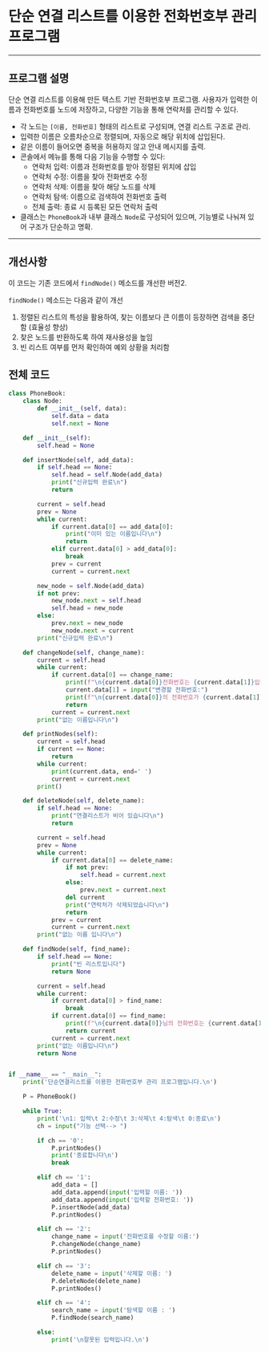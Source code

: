 # 단순 연결 리스트를 이용한 전화번호부 관리 프로그램

---

## 프로그램 설명

단순 연결 리스트를 이용해 만든 텍스트 기반 전화번호부 프로그램. 사용자가 입력한 이름과 전화번호를 노드에 저장하고, 다양한 기능을 통해 연락처를 관리할 수 있다.

- 각 노드는 `[이름, 전화번호]` 형태의 리스트로 구성되며, 연결 리스트 구조로 관리.
- 입력한 이름은 오름차순으로 정렬되며, 자동으로 해당 위치에 삽입된다.
- 같은 이름이 들어오면 중복을 허용하지 않고 안내 메시지를 출력.
- 콘솔에서 메뉴를 통해 다음 기능을 수행할 수 있다:
  - 연락처 입력: 이름과 전화번호를 받아 정렬된 위치에 삽입
  - 연락처 수정: 이름을 찾아 전화번호 수정
  - 연락처 삭제: 이름을 찾아 해당 노드를 삭제
  - 연락처 탐색: 이름으로 검색하여 전화번호 출력
  - 전체 출력: 종료 시 등록된 모든 연락처 출력
- 클래스는 `PhoneBook`과 내부 클래스 `Node`로 구성되어 있으며, 기능별로 나눠져 있어 구조가 단순하고 명확.

---
## 개선사항

이 코드는 기존 코드에서  `findNode()` 메소드를 개선한 버전2.

`findNode()` 메소드는 다음과 같이 개선

1. 정렬된 리스트의 특성을 활용하여, 찾는 이름보다 큰 이름이 등장하면 검색을 중단함 (효율성 향상)
2. 찾은 노드를 반환하도록 하여 재사용성을 높임
3. 빈 리스트 여부를 먼저 확인하여 예외 상황을 처리함

## 전체 코드

```python
class PhoneBook:
    class Node:
        def __init__(self, data):
            self.data = data
            self.next = None

    def __init__(self):
        self.head = None

    def insertNode(self, add_data):
        if self.head == None:
            self.head = self.Node(add_data)
            print("신규입력 완료\n")
            return

        current = self.head
        prev = None
        while current:
            if current.data[0] == add_data[0]:
                print("이미 있는 이름입니다\n")
                return
            elif current.data[0] > add_data[0]:
                break
            prev = current
            current = current.next

        new_node = self.Node(add_data)
        if not prev:
            new_node.next = self.head
            self.head = new_node
        else:
            prev.next = new_node
            new_node.next = current
        print("신규입력 완료\n")

    def changeNode(self, change_name):
        current = self.head
        while current:
            if current.data[0] == change_name:
                print(f"\n{current.data[0]}전화번호는 {current.data[1]}입니다.")
                current.data[1] = input("변경할 전화번호:")
                print(f"\n{current.data[0]}의 전화번호가 {current.data[1]}으로 수정되었습니다.")
                return
            current = current.next
        print("없는 이름입니다\n")

    def printNodes(self):
        current = self.head
        if current == None:
            return
        while current:
            print(current.data, end=' ')
            current = current.next
        print()

    def deleteNode(self, delete_name):
        if self.head == None:
            print("연결리스트가 비어 있습니다\n")
            return

        current = self.head
        prev = None
        while current:
            if current.data[0] == delete_name:
                if not prev:
                    self.head = current.next
                else:
                    prev.next = current.next
                del current
                print("연락처가 삭제되었습니다\n")
                return
            prev = current
            current = current.next
        print("없는 이름 입니다\n")

    def findNode(self, find_name):
        if self.head == None:
            print("빈 리스트입니다")
            return None

        current = self.head
        while current:
            if current.data[0] > find_name:
                break
            if current.data[0] == find_name:
                print(f"\n{current.data[0]}님의 전화번호는 {current.data[1]} 입니다.")
                return current
            current = current.next
        print("없는 이름입니다\n")
        return None


if __name__ == "__main__":
    print('단순연결리스트를 이용한 전화번호부 관리 프로그램입니다.\n')

    P = PhoneBook()

    while True:
        print('\n1: 입력\t 2:수정\t 3:삭제\t 4:탐색\t 0:종료\n')
        ch = input("기능 선택--> ")

        if ch == '0':
            P.printNodes()
            print('종료합니다\n')
            break

        elif ch == '1':
            add_data = []
            add_data.append(input('입력할 이름: '))
            add_data.append(input('입력할 전화번호: '))
            P.insertNode(add_data)
            P.printNodes()

        elif ch == '2':
            change_name = input('전화번호를 수정할 이름:')
            P.changeNode(change_name)
            P.printNodes()

        elif ch == '3':
            delete_name = input('삭제할 이름: ')
            P.deleteNode(delete_name)
            P.printNodes()

        elif ch == '4':
            search_name = input('탐색할 이름 : ')
            P.findNode(search_name)

        else:
            print('\n잘못된 입력입니다.\n')
```

